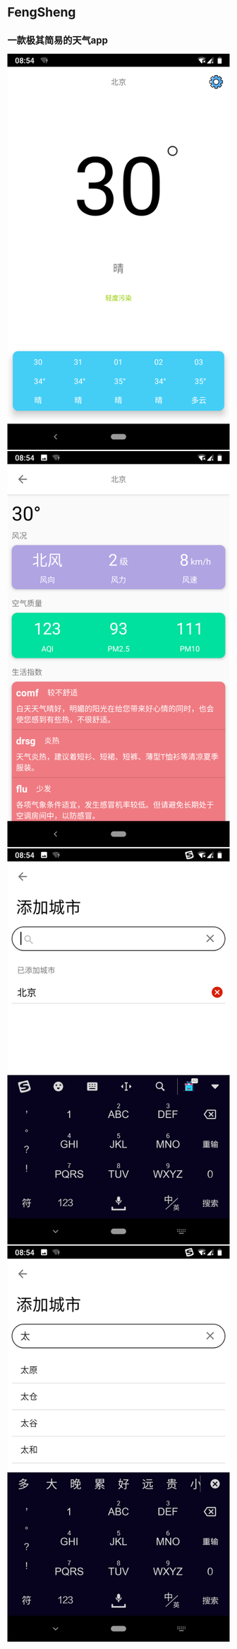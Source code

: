 # FengSheng
## 一款极其简易的天气app
![main](https://github.com/ning0825/FengSheng/blob/master/screenshot/main.png?raw=true)
![other](https://github.com/ning0825/FengSheng/blob/master/screenshot/other.png?raw=true)
![search1](https://github.com/ning0825/FengSheng/blob/master/screenshot/search.png?raw=true)
![search2](https://github.com/ning0825/FengSheng/blob/master/screenshot/search2.png?raw=true)

